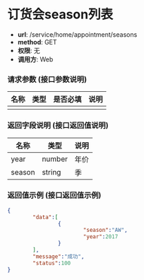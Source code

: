 订货会season列表
=======

- **url**: /service/home/appointment/seasons
- **method**: GET
- **权限**: 无
- **调用方**: Web

### 请求参数 (接口参数说明)

| 名称 | 类型 | 是否必填 | 说明 |
|------|------|----------|------|
|      |      |          |      |

### 返回字段说明 (接口返回值说明)

|  名称  |  类型  | 说明 |
|--------|--------|------|
| year   | number | 年价 |
| season | string | 季   |

### 返回值示例 (接口返回值示例)

```json
{
        "data":[
                {
                        "season":"AW",
                        "year":2017
                }
        ],
        "message":"成功",
        "status":100
}  
```